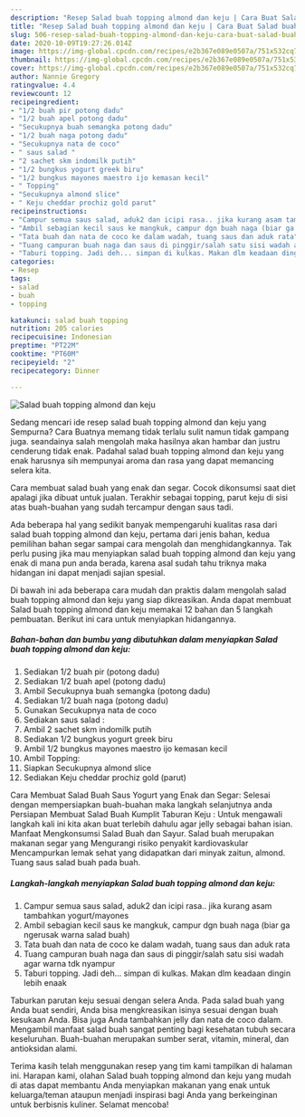 ```yaml
---
description: "Resep Salad buah topping almond dan keju | Cara Buat Salad buah topping almond dan keju Yang Menggugah Selera"
title: "Resep Salad buah topping almond dan keju | Cara Buat Salad buah topping almond dan keju Yang Menggugah Selera"
slug: 506-resep-salad-buah-topping-almond-dan-keju-cara-buat-salad-buah-topping-almond-dan-keju-yang-menggugah-selera
date: 2020-10-09T19:27:26.014Z
image: https://img-global.cpcdn.com/recipes/e2b367e089e0507a/751x532cq70/salad-buah-topping-almond-dan-keju-foto-resep-utama.jpg
thumbnail: https://img-global.cpcdn.com/recipes/e2b367e089e0507a/751x532cq70/salad-buah-topping-almond-dan-keju-foto-resep-utama.jpg
cover: https://img-global.cpcdn.com/recipes/e2b367e089e0507a/751x532cq70/salad-buah-topping-almond-dan-keju-foto-resep-utama.jpg
author: Nannie Gregory
ratingvalue: 4.4
reviewcount: 12
recipeingredient:
- "1/2 buah pir potong dadu"
- "1/2 buah apel potong dadu"
- "Secukupnya buah semangka potong dadu"
- "1/2 buah naga potong dadu"
- "Secukupnya nata de coco"
- " saus salad "
- "2 sachet skm indomilk putih"
- "1/2 bungkus yogurt greek biru"
- "1/2 bungkus mayones maestro ijo kemasan kecil"
- " Topping"
- "Secukupnya almond slice"
- " Keju cheddar prochiz gold parut"
recipeinstructions:
- "Campur semua saus salad, aduk2 dan icipi rasa.. jika kurang asam tambahkan yogurt/mayones"
- "Ambil sebagian kecil saus ke mangkuk, campur dgn buah naga (biar ga ngerusak warna salad buah)"
- "Tata buah dan nata de coco ke dalam wadah, tuang saus dan aduk rata"
- "Tuang campuran buah naga dan saus di pinggir/salah satu sisi wadah agar warna tdk nyampur"
- "Taburi topping. Jadi deh... simpan di kulkas. Makan dlm keadaan dingin lebih enaak"
categories:
- Resep
tags:
- salad
- buah
- topping

katakunci: salad buah topping 
nutrition: 205 calories
recipecuisine: Indonesian
preptime: "PT22M"
cooktime: "PT60M"
recipeyield: "2"
recipecategory: Dinner

---
```



![Salad buah topping almond dan keju](https://img-global.cpcdn.com/recipes/e2b367e089e0507a/751x532cq70/salad-buah-topping-almond-dan-keju-foto-resep-utama.jpg)

Sedang mencari ide resep salad buah topping almond dan keju yang Sempurna? Cara Buatnya memang tidak terlalu sulit namun tidak gampang juga. seandainya salah mengolah maka hasilnya akan hambar dan justru cenderung tidak enak. Padahal salad buah topping almond dan keju yang enak harusnya sih mempunyai aroma dan rasa yang dapat memancing selera kita.

Cara membuat salad buah yang enak dan segar. Cocok dikonsumsi saat diet apalagi jika dibuat untuk jualan. Terakhir sebagai topping, parut keju di sisi atas buah-buahan yang sudah tercampur dengan saus tadi.

Ada beberapa hal yang sedikit banyak mempengaruhi kualitas rasa dari salad buah topping almond dan keju, pertama dari jenis bahan, kedua pemilihan bahan segar sampai cara mengolah dan menghidangkannya. Tak perlu pusing jika mau menyiapkan salad buah topping almond dan keju yang enak di mana pun anda berada, karena asal sudah tahu triknya maka hidangan ini dapat menjadi sajian spesial.


Di bawah ini ada beberapa cara mudah dan praktis dalam mengolah salad buah topping almond dan keju yang siap dikreasikan. Anda dapat membuat Salad buah topping almond dan keju memakai 12 bahan dan 5 langkah pembuatan. Berikut ini cara untuk menyiapkan hidangannya.

<!--inarticleads1-->

##### Bahan-bahan dan bumbu yang dibutuhkan dalam menyiapkan Salad buah topping almond dan keju:

1. Sediakan 1/2 buah pir (potong dadu)
1. Sediakan 1/2 buah apel (potong dadu)
1. Ambil Secukupnya buah semangka (potong dadu)
1. Sediakan 1/2 buah naga (potong dadu)
1. Gunakan Secukupnya nata de coco
1. Sediakan  saus salad :
1. Ambil 2 sachet skm indomilk putih
1. Sediakan 1/2 bungkus yogurt greek biru
1. Ambil 1/2 bungkus mayones maestro ijo kemasan kecil
1. Ambil  Topping:
1. Siapkan Secukupnya almond slice
1. Sediakan  Keju cheddar prochiz gold (parut)


Cara Membuat Salad Buah Saus Yogurt yang Enak dan Segar: Selesai dengan mempersiapkan buah-buahan maka langkah selanjutnya anda Persiapan Membuat Salad Buah Kumplit Taburan Keju : Untuk mengawali langkah kali ini kita akan buat terlebih dahulu agar jelly sebagai bahan isian. Manfaat Mengkonsumsi Salad Buah dan Sayur. Salad buah merupakan makanan segar yang Mengurangi risiko penyakit kardiovaskular Mencampurkan lemak sehat yang didapatkan dari minyak zaitun, almond. Tuang saus salad buah pada buah. 

<!--inarticleads2-->

##### Langkah-langkah menyiapkan Salad buah topping almond dan keju:

1. Campur semua saus salad, aduk2 dan icipi rasa.. jika kurang asam tambahkan yogurt/mayones
1. Ambil sebagian kecil saus ke mangkuk, campur dgn buah naga (biar ga ngerusak warna salad buah)
1. Tata buah dan nata de coco ke dalam wadah, tuang saus dan aduk rata
1. Tuang campuran buah naga dan saus di pinggir/salah satu sisi wadah agar warna tdk nyampur
1. Taburi topping. Jadi deh... simpan di kulkas. Makan dlm keadaan dingin lebih enaak


Taburkan parutan keju sesuai dengan selera Anda. Pada salad buah yang Anda buat sendiri, Anda bisa mengkreasikan isinya sesuai dengan buah kesukaan Anda. Bisa juga Anda tambahkan jelly dan nata de coco dalam. Mengambil manfaat salad buah sangat penting bagi kesehatan tubuh secara keseluruhan. Buah-buahan merupakan sumber serat, vitamin, mineral, dan antioksidan alami. 

Terima kasih telah menggunakan resep yang tim kami tampilkan di halaman ini. Harapan kami, olahan Salad buah topping almond dan keju yang mudah di atas dapat membantu Anda menyiapkan makanan yang enak untuk keluarga/teman ataupun menjadi inspirasi bagi Anda yang berkeinginan untuk berbisnis kuliner. Selamat mencoba!
